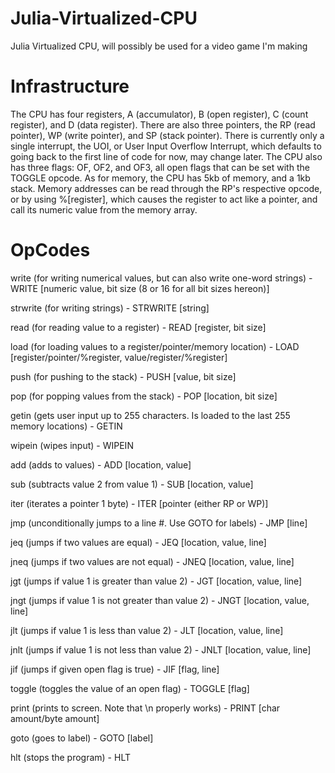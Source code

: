 # Julia-Virtualized-CPU
Julia Virtualized CPU, will possibly be used for a video game I'm making

# Infrastructure
The CPU has four registers, A (accumulator), B (open register), C (count register), and D (data register). There are also three pointers, the RP (read pointer), WP (write pointer), and SP (stack pointer). There is currently only a single interrupt, the UOI, or User Input Overflow Interrupt, which defaults to going back to the first line of code for now, may change later. The CPU also has three flags: OF, OF2, and OF3, all open flags that can be set with the TOGGLE opcode. As for memory, the CPU has 5kb of memory, and a 1kb stack. Memory addresses can be read through the RP's respective opcode, or by using %[register], which causes the register to act like a pointer, and call its numeric value from the memory array.

# OpCodes
write (for writing numerical values, but can also write one-word strings) - WRITE [numeric value, bit size (8 or 16 for all bit sizes hereon)]

strwrite (for writing strings) - STRWRITE [string]

read (for reading value to a register) - READ [register, bit size]

load (for loading values to a register/pointer/memory location) - LOAD [register/pointer/%register, value/register/%register]

push (for pushing to the stack) - PUSH [value, bit size]

pop (for popping values from the stack) - POP [location, bit size]

getin (gets user input up to 255 characters. Is loaded to the last 255 memory locations) - GETIN

wipein (wipes input) - WIPEIN

add (adds to values) - ADD [location, value]

sub (subtracts value 2 from value 1) - SUB [location, value]

iter (iterates a pointer 1 byte) - ITER [pointer (either RP or WP)]

jmp (unconditionally jumps to a line #. Use GOTO for labels) - JMP [line]

jeq (jumps if two values are equal) - JEQ [location, value, line]

jneq (jumps if two values are not equal) - JNEQ [location, value, line]

jgt (jumps if value 1 is greater than value 2) - JGT [location, value, line]

jngt (jumps if value 1 is not greater than value 2) - JNGT [location, value, line]

jlt (jumps if value 1 is less than value 2) - JLT [location, value, line]

jnlt (jumps if value 1 is not less than value 2) - JNLT [location, value, line]

jif (jumps if given open flag is true) - JIF [flag, line]

toggle (toggles the value of an open flag) - TOGGLE [flag]

print (prints to screen. Note that \n properly works) - PRINT [char amount/byte amount]

goto (goes to label) - GOTO [label]

hlt (stops the program) - HLT